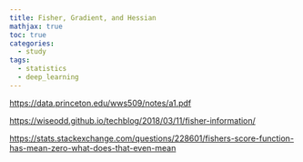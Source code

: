 ```yaml
---
title: Fisher, Gradient, and Hessian
mathjax: true
toc: true
categories:
  - study
tags:
  - statistics
  - deep_learning
---
```






https://data.princeton.edu/wws509/notes/a1.pdf

https://wiseodd.github.io/techblog/2018/03/11/fisher-information/

https://stats.stackexchange.com/questions/228601/fishers-score-function-has-mean-zero-what-does-that-even-mean



